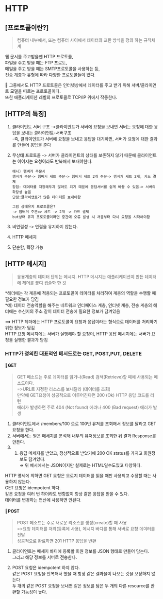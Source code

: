 # HTTP

## [프로토콜이란?]
> 컴퓨터 내부에서, 또는 컴퓨터 사이에서 데이터의 교환 방식을 정의 하는 규칙체계

  웹 문서를 주고받을땐 HTTP 프로토콜,  
  파일을 주고 받을 때는 FTP 프로토,  
  메일을 주고 받을 때는 SMTP프로토콜을 사용하는 등,   
  전송 계층과 유형에 따라 다양한 프로토콜들이 있다.  
  
  📌 그중에서도 HTTP 프로토콜은 인터넷상에서 데이터를 주고 받기 위해
서버/클라이언트 모델을 따르는 프로토콜이다.  
또한 애플리케이션 레벨의 프로토콜로 TCP/IP 위에서 작동한다.

## [HTTP의 특징]
1. 클라이언트 서버 구조
->클라이언트가 서버에 요청을 보내면 서버는 요청에 대한 응답을 보내는 클라이언트-서버구조  
-즉, 클라이언트가 서버에 요청을 보내고 응답을 대기하면, 서버가 요청에 대한 결과를 만들어 응답을 준다  

1. 무상태 프로토콜
-> 서버가 클라이언트의 상태를 보존하지 않기 때문에 클라이언트는 이어지는 요청이라도 반복해서 보내야한다.
    
    
       예시) 햄버거 주문시
       햄버거 주문-> 햄버거 세트 주문-> 햄버거 세트 2개 주문-> 햄버거 세트 2개, 카드 결제
       장점: 데이터를 저장해두지 않아도 되기 때문에 응답서버를 쉽게 바꿀 수 있음-> 서버의 확장성 높음
       단점:클라이언트가 많은 데이터를 보내야함
    
       그럼 상태유지 프로토콜은?
       -> 햄버거 주문=> 세트 -> 2개 -> 카드 결제
       but상태 유지 프로토콜이라면 중간에 오류 발생 시 처음부터 다시 요청을 시작해야함
    
2. 비연결성
-> 연결을 유지하지 않는다.  

3. HTTP 메세지  

4. 단순함, 확장 가능  

## [HTTP 메시지]
> 응용계층의 데이터 단위는 메시지. HTTP 메시지는 애플리케이션이 만든 데이터에 헤더를 붙여 캡슐화 한 것

*헤더에는 각 계층에 적용되는 프로토콜이 데이터를 처리하여 계층의 역할을 수행할 때 필요한 정보가 담김  
*예) 데이터 전송역할을 해주는 네트워크 인터페이스 계층, 인터넷 계층, 전송 계층의 헤더에는 수신지의 주소 같이 데이터 전송에 필요한 정보가 담겨있음  

==> HTTP 헤더에는 HTTP 프로토콜이 요청과 응답이라는 형식으로 데이터를 처리하기 위한 정보가 담김  
HTTP 요청 메시지에는 서버가 실행해야 할 요청이, HTTP 응답 메시지에는 서버가 요청을 실행한 결과가 담김  

### HTTP가 정의한 대표적인 메서드로는 GET, POST,PUT, DELETE
#### 🐤GET  
> GET 메소드는 주로 데이터를 읽거나(Read) 검색(Retrieve)할 때에 사용되는 메소드이다.  
=>URL로 지정한 리소스를 보내달라 (데이터를 조회)  
만약에 GET요청이 성공적으로 이루어진다면  200 (Ok) HTTP 응답 코드를 리턴  
에러가 발생하면 주로 404 (Not found) 에러나 400 (Bad request) 에러가 발생   

1. 클라이언트에서 /members/100 으로 100번 유저를 조회해서 정보를 달라고 GET 요청을 한다.   
2. 서버에서는 받은 메세지를 분석해 내부의 유저정보를 조회한 뒤 결과 Response를 만든다.  
3. 1. 응답 메세지를 받았고, 정상적으로 받았기에 200 OK status를 가지고 회원정보도 담겨있다.  
⇒ 위 예시에서는 JSON이지만 실제로는 HTML일수도있고 다양하다.  

HTTP 명세에 의하면 GET 요청은 오로지 데이터를 읽을 때만 사용되고 수정할 때는 사용하지 않는다.  
GET 요청은 idempotent 하다.  
같은 요청을 여러 번 하더라도 변함없이 항상 같은 응답을 받을 수 있다.  
데이터를 변경하는 연산에 사용하면 안된다.    

#### 🐤POST   
> POST 메소드는 주로 새로운 리소스를 생성(create)할 때 사용  
=>요청 데이터를 처리(등록에 사용), 메시지 바디를 통해 서버로 요청 데이터를 전달  
성공적으로 완료하면 201 HTTP 응답을 반환    

1. 클라이언트는 메세지 바디에 등록할 회원 정보를 JSON 형태로 만들어 담는다.  
그리고 해당 정보를 서버로 전송한다.  

2. POST 요청은 idempotent 하지 않다.  
같은 POST 요청을 반복해서 했을 때 항상 같은 결과물이 나오는 것을 보장하지 않는다  
두 개의 같은 POST 요청을 보내면 같은 정보를 담은 두 개의 다른 resource를 반환할 가능성이 높다.  
